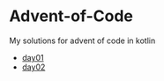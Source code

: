 # Advent-of-Code
My solutions for advent of code in kotlin

- [day01](https://github.com/pedroMalaf/Advent-of-Code/blob/master/src/main/kotlin/Day01.kt)
- [day02](https://github.com/pedroMalaf/Advent-of-Code/blob/master/src/main/kotlin/Day02.kt)
